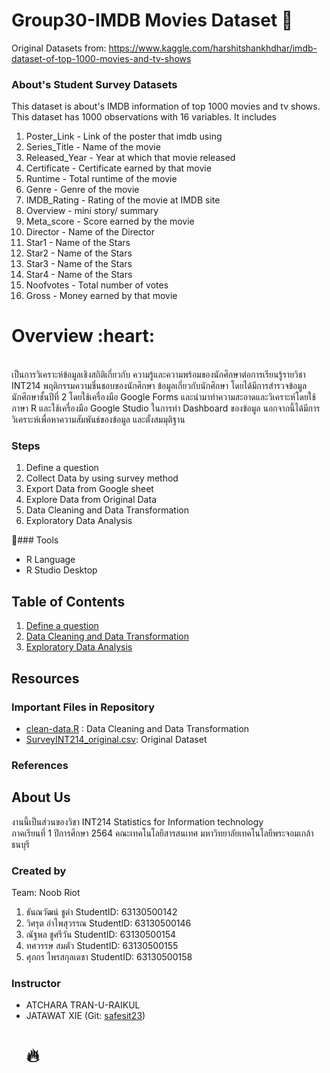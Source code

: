# Group30-IMDB Movies Dataset   :movie_camera:

Original Datasets from: https://www.kaggle.com/harshitshankhdhar/imdb-dataset-of-top-1000-movies-and-tv-shows

### About's Student Survey Datasets

This dataset is about's IMDB information of top 1000 movies and tv shows. This dataset has 1000 observations with 16 variables. It includes
1. Poster_Link - Link of the poster that imdb using
2. Series_Title - Name of the movie
3. Released_Year - Year at which that movie released
4. Certificate - Certificate earned by that movie
5. Runtime - Total runtime of the movie
6. Genre - Genre of the movie
7. IMDB_Rating - Rating of the movie at IMDB site
8. Overview - mini story/ summary
9. Meta_score - Score earned by the movie
10. Director - Name of the Director
11. Star1 - Name of the Stars
12. Star2 - Name of the Stars
13. Star3 - Name of the Stars
14. Star4 - Name of the Stars
15. Noofvotes - Total number of votes
16. Gross - Money earned by that movie

</h1> <h1> Overview :heart: </h1> </br>
เป็นการวิเคราะห์ข้อมูลเชิงสถิติเกี่ยวกับ ความรู้และความพร้อมของนักศึกษาต่อการเรียนรู้รายวิชา INT214 พฤติกรรมความชื่นชอบของนักศึกษา ข้อมูลเกี่ยวกับนักศึกษา โดยได้มีการสำรวจข้อมูลนักศึกษาชั้นปีที่ 2 โดยใช้เครื่องมือ Google Forms และนำมาทำความสะอาดและวิเคราะห์โดยใช้ภาษา R และใช้เครื่องมือ Google Studio ในการทำ Dashboard ของข้อมูล นอกจากนี้ได้มีการวิเคราะห์เพื่อหาความสัมพันธ์ของข้อมูล และตั้งสมมุติฐาน

### Steps

1. Define a question
2. Collect Data by using survey method
3. Export Data from Google sheet
4. Explore Data from Original Data
5. Data Cleaning and Data Transformation
6. Exploratory Data Analysis

:wrench:### Tools

- R Language
- R Studio Desktop

## Table of Contents

1. [Define a question]()
2. [Data Cleaning and Data Transformation]()
3. [Exploratory Data Analysis]()

## Resources

### Important Files in Repository

- [clean-data.R](./clean-data.R) : Data Cleaning and Data Transformation
- [SurveyINT214_original.csv](./SurveyINT214_original.csv): Original Dataset

### References



## About Us

งานนี้เป็นส่วนของวิชา INT214 Statistics for Information technology <br/> ภาคเรียนที่ 1 ปีการศึกษา 2564 คณะเทคโนโลยีสารสนเทศ มหาวิทยาลัยเทคโนโลยีพระจอมเกล้าธนบุรี

### Created by

Team: Noob Riot

1. ธันณวัฒน์ ชูดำ     StudentID: 63130500142
2. วิศรุต อำไพสุวรรณ     StudentID: 63130500146
3. ณัฐพล ชูศรีวัน     StudentID: 63130500154
4. ทศวรรษ สมตัว     StudentID: 63130500155
5. ศุภกร ไพรสกุลเดชา     StudentID: 63130500158

### Instructor

- ATCHARA TRAN-U-RAIKUL
- JATAWAT XIE (Git: [safesit23](https://github.com/safesit23)) <h1>:fire:</h1>
